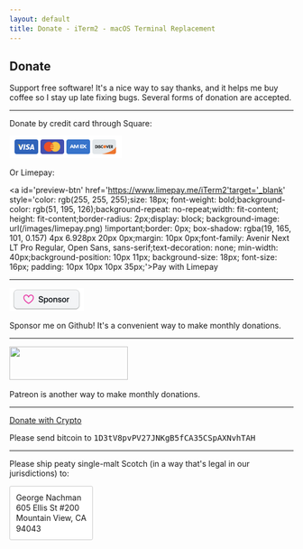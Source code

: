 ```yaml
---
layout: default
title: Donate - iTerm2 - macOS Terminal Replacement
---
```


## Donate

Support free software! It's a nice way to say thanks, and it helps me buy coffee so I stay up late fixing bugs. Several forms of donation are accepted.


<hr />

Donate by credit card through Square:

<a href="https://iterm2.square.site/product/make-a-donation/1?cs=true"><img width="199" height="39" src="images/squaresite.png"></a>

Or Limepay:

<a id='preview-btn' href='https://www.limepay.me/iTerm2'target='_blank' style='color: rgb(255, 255, 255);size: 18px; font-weight: bold;background-color: rgb(51, 195, 126);background-repeat: no-repeat;width: fit-content; height: fit-content;border-radius: 2px;display: block; background-image: url(/images/limepay.png) !important;border: 0px; box-shadow: rgba(19, 165, 101, 0.157) 4px 6.928px 20px 0px;margin: 10px 0px;font-family: Avenir Next LT Pro Regular, Open Sans, sans-serif;text-decoration: none; min-width: 40px;background-position: 10px 11px; background-size: 18px; font-size: 16px; padding: 10px 10px 10px 35px;'>Pay with Limepay </a>
                
<hr/>

<div>
    <a href="https://github.com/sponsors/gnachman"><img src="images/github-sponsors.png" width="132" height="41" /></a>
</div>

Sponsor me on Github! It's a convenient way to make monthly donations.

<hr/>

<a href="https://www.patreon.com/gnachman"><img src="images/Patreon.png" width="210" height="59"></a>

Patreon is another way to make monthly donations.

<hr/>

<div>
  <a class="donate-with-crypto"
     href="https://commerce.coinbase.com/checkout/857e5ec7-6ec4-499a-8742-64e2a22b50d6">
    <span>Donate with Crypto</span>
  </a>
  <script src="https://commerce.coinbase.com/v1/checkout.js?version=201807">
  </script>
</div>

Please send bitcoin to
<font style="font-family: monospace">1D3tV8pvPV27JNKgB5fCA35CSpAXNvhTAH</font>

<hr/>

Please ship peaty single-malt Scotch (in a way that's legal in our jurisdictions) to:

<div style="border: 1px solid #ccc; border-radius: 3px; line-height: 1.3; display: inline-block; padding: 8pt; background: #fff">
George Nachman<br/>
605 Ellis St #200<br/>
Mountain View, CA<br/>
94043<br/>
</div>

